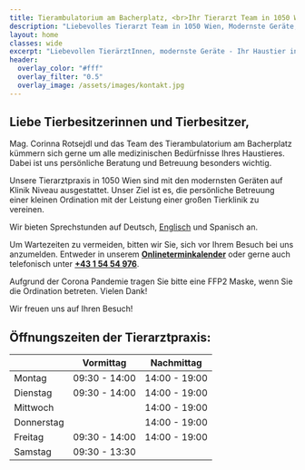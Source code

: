 ```yaml
---
title: Tierambulatorium am Bacherplatz, <br>Ihr Tierarzt Team in 1050 Wien!
description: "Liebevolles Tierarzt Team in 1050 Wien, Modernste Geräte, Ultraschall, Digital Röntgen, In-House Labor, Bestes Service, Günstig gelegen, Tierambulatorium im 5. Bezirk."
layout: home
classes: wide
excerpt: "Liebevollen TierärztInnen, modernste Geräte - Ihr Haustier in besten Händen!"
header:
  overlay_color: "#fff"
  overlay_filter: "0.5"
  overlay_image: /assets/images/kontakt.jpg
---
```


## Liebe Tierbesitzerinnen und Tierbesitzer,

Mag. Corinna Rotsejdl und das Team des Tierambulatorium am Bacherplatz kümmern sich gerne um alle medizinischen Bedürfnisse Ihres Haustieres. Dabei ist uns persönliche Beratung und Betreuung besonders wichtig.

Unsere Tierarztpraxis in 1050 Wien sind mit den modernsten Geräten auf Klinik Niveau ausgestattet. Unser Ziel ist es, die persönliche Betreuung einer kleinen Ordination mit der Leistung einer großen Tierklinik zu vereinen.

Wir bieten Sprechstunden auf Deutsch, [Englisch](/english/) und Spanisch an.

Um Wartezeiten zu vermeiden, bitten wir Sie, sich vor Ihrem Besuch bei uns anzumelden. Entweder in unserem <b>[Onlineterminkalender](/buchungstool/)</b> oder gerne auch telefonisch unter <b><a href="tel:+43 1 54 54 976">+43 1 54 54 976</a></b>.

Aufgrund der Corona Pandemie tragen Sie bitte eine FFP2 Maske, wenn Sie die Ordination betreten. Vielen Dank!

Wir freuen uns auf Ihren Besuch!

## Öffnungszeiten der Tierarztpraxis:

|  | Vormittag | Nachmittag |
|-------|--------|---------|
| Montag | 09:30 - 14:00 | 14:00 - 19:00 |
| Dienstag | 09:30 - 14:00 | 14:00 - 19:00 |
| Mittwoch | | 14:00 - 19:00 |
| Donnerstag | | 14:00 - 19:00 |
| Freitag | 09:30 - 14:00 | 14:00 - 19:00 |
| Samstag | 09:30 - 13:30 |  | 
